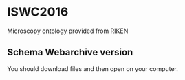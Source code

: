 # ISWC2016
Microscopy ontology provided from RIKEN


## Schema Webarchive version

You should download files and then open on your computer.
